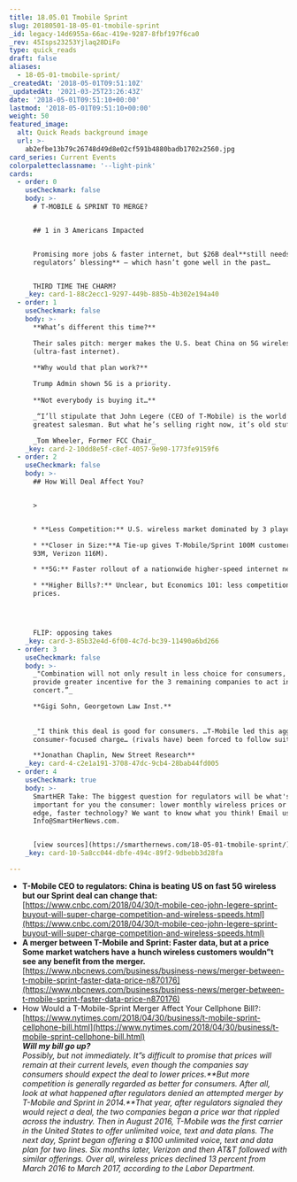 ```yaml
---
title: 18.05.01 Tmobile Sprint
slug: 20180501-18-05-01-tmobile-sprint
_id: legacy-14d6955a-66ac-419e-9287-8fbf197f6ca0
_rev: 45Isps23253Yjlaq28DiFo
type: quick_reads
draft: false
aliases:
  - 18-05-01-tmobile-sprint/
_createdAt: '2018-05-01T09:51:10Z'
_updatedAt: '2021-03-25T23:26:43Z'
date: '2018-05-01T09:51:10+00:00'
lastmod: '2018-05-01T09:51:10+00:00'
weight: 50
featured_image:
  alt: Quick Reads background image
  url: >-
    ab2efbe13b79c26748d49d8e02cf591b4880badb1702x2560.jpg
card_series: Current Events
colorpaletteclassname: '--light-pink'
cards:
  - order: 0
    useCheckmark: false
    body: >-
      # T-MOBILE & SPRINT TO MERGE?


      ## 1 in 3 Americans Impacted


      Promising more jobs & faster internet, but $26B deal**still needs
      regulators’ blessing** – which hasn’t gone well in the past…


      THIRD TIME THE CHARM?
    _key: card-1-88c2ecc1-9297-449b-885b-4b302e194a40
  - order: 1
    useCheckmark: false
    body: >-
      **What’s different this time?**  

      Their sales pitch: merger makes the U.S. beat China on 5G wireless
      (ultra-fast internet).  
        
      **Why would that plan work?**  

      Trump Admin shown 5G is a priority.  
        
      **Not everybody is buying it…**  

      _“I’ll stipulate that John Legere (CEO of T-Mobile) is the world’s
      greatest salesman. But what he’s selling right now, it’s old stuff.”_  

      _Tom Wheeler, Former FCC Chair_
    _key: card-2-10dd8e5f-c8ef-4057-9e90-1773fe9159f6
  - order: 2
    useCheckmark: false
    body: >-
      ## How Will Deal Affect You?


      > 


      * **Less Competition:** U.S. wireless market dominated by 3 players.

      * **Closer in Size:**A Tie-up gives T-Mobile/Sprint 100M customers (AT&T
      93M, Verizon 116M).

      * **5G:** Faster rollout of a nationwide higher-speed internet network.

      * **Higher Bills?:** Unclear, but Economics 101: less competition = higher
      prices.




      FLIP: opposing takes
    _key: card-3-85b32e4d-6f00-4c7d-bc39-11490a6bd266
  - order: 3
    useCheckmark: false
    body: >-
      _"Combination will not only result in less choice for consumers, it will
      provide greater incentive for the 3 remaining companies to act in
      concert.”_  

      **Gigi Sohn, Georgetown Law Inst.**  
        
        
      _"I think this deal is good for consumers. …T-Mobile led this aggressive,
      consumer-focused charge… (rivals have) been forced to follow suit."_  

      **Jonathan Chaplin, New Street Research**
    _key: card-4-c2e1a191-3708-47dc-9cb4-28bab44fd005
  - order: 4
    useCheckmark: true
    body: >-
      SmartHER Take: The biggest question for regulators will be what's more
      important for you the consumer: lower monthly wireless prices or cutting
      edge, faster technology? We want to know what you think! Email us
      Info@SmartHerNews.com.


      [view sources](https://smarthernews.com/18-05-01-tmobile-sprint/)
    _key: card-10-5a8cc044-dbfe-494c-89f2-9dbebb3d28fa

---
```

* **T-Mobile CEO to regulators: China is beating US on fast 5G wireless but our Sprint deal can change that:** [https://www.cnbc.com/2018/04/30/t-mobile-ceo-john-legere-sprint-buyout-will-super-charge-competition-and-wireless-speeds.html](https://www.cnbc.com/2018/04/30/t-mobile-ceo-john-legere-sprint-buyout-will-super-charge-competition-and-wireless-speeds.html)
* **A merger between T-Mobile and Sprint: Faster data, but at a price**  
**Some market watchers have a hunch wireless customers wouldn”t see any benefit from the merger.**  
[https://www.nbcnews.com/business/business-news/merger-between-t-mobile-sprint-faster-data-price-n870176](https://www.nbcnews.com/business/business-news/merger-between-t-mobile-sprint-faster-data-price-n870176)
* How Would a T-Mobile-Sprint Merger Affect Your Cellphone Bill?:  
[https://www.nytimes.com/2018/04/30/business/t-mobile-sprint-cellphone-bill.html](https://www.nytimes.com/2018/04/30/business/t-mobile-sprint-cellphone-bill.html)  
**_Will my bill go up?_**  
_Possibly, but not immediately. It”s difficult to promise that prices will remain at their current levels, even though the companies say consumers should expect the deal to lower prices.**But more competition is generally regarded as better for consumers. After all, look at what happened after regulators denied an attempted merger by T-Mobile and Sprint in 2014.**That year, after regulators signaled they would reject a deal, the two companies began a price war that rippled across the industry. Then in August 2016, T-Mobile was the first carrier in the United States to offer unlimited voice, text and data plans. The next day, Sprint began offering a $100 unlimited voice, text and data plan for two lines. Six months later, Verizon and then AT&T followed with similar offerings. Over all, wireless prices declined 13 percent from March 2016 to March 2017, according to the Labor Department._